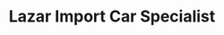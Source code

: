 ---
title: "Lazar Import Car Specialist"
url: /tulsa/lazar-import-car-specialist/
shop: car repair
---